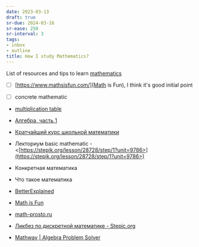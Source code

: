 ```yaml
---
date: 2023-03-13
draft: true
sr-due: 2024-03-16
sr-ease: 250
sr-interval: 3
tags:
- inbox
- outline
title: How I study Mathematics?
---
```


List of resources and tips to learn [mathematics](./mathematics.md)


- [ ] [https://www.mathsisfun.com/](Math is Fun), I think it's good initial
  point

- [ ] concrete mathematic
- [multiplication table](./multiplication%20table.md)
- [Алгебра, часть 1](./%40AndreiPetrovichKiselyovAlgebraChast2006.md)
- [Кратчайший курс школьной математики](./%40EmelinAleksandrKratchayshiyKursShkolnoy.md)
- Лекториум basic mathematic -
  <[https://stepik.org/lesson/28728/step/1?unit=9786>](https://stepik.org/lesson/28728/step/1?unit=9786>)

- Конкретная математика
- Что такое математика
- [BetterExplained](https://betterexplained.com/)
- [Math is Fun](https://www.mathsisfun.com/)
- [math-prosto.ru](https://math-prosto.ru/)
- [Ликбез по дискретной математике - Stepic.org](https://stepic.org/course/%D0%9B%D0%B8%D0%BA%D0%B1%D0%B5%D0%B7-%D0%BF%D0%BE-%D0%B4%D0%B8%D1%81%D0%BA%D1%80%D0%B5%D1%82%D0%BD%D0%BE%D0%B9-%D0%BC%D0%B0%D1%82%D0%B5%D0%BC%D0%B0%D1%82%D0%B8%D0%BA%D0%B5-91/)
- [Mathway | Algebra Problem Solver](https://www.mathway.com/Algebra)